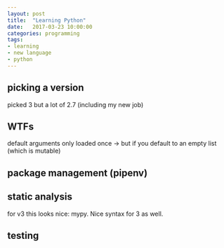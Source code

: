 ```yaml
---
layout: post
title:  "Learning Python"
date:   2017-03-23 10:00:00
categories: programming
tags:
- learning
- new language
- python
---
```


## picking a version
picked 3 but a lot of 2.7 (including my new job)

## WTFs 
default arguments only loaded once -> but if you default to an empty list (which is mutable)

## package management (pipenv)

## static analysis 
for v3 this looks nice: mypy. Nice syntax for 3 as well.

## testing


